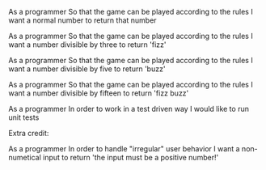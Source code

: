 
As a programmer
So that the game can be played according to the rules
I want a normal number to return that number

As a programmer
So that the game can be played according to the rules
I want a number divisible by three to return 'fizz'

As a programmer
So that the game can be played according to the rules
I want a number divisible by five to return 'buzz'

As a programmer
So that the game can be played according to the rules
I want a number divisible by fifteen to return 'fizz buzz'

As a programmer
In order to work in a test driven way
I would like to run unit tests


Extra credit:

As a programmer
In order to handle "irregular" user behavior 
I want a non-numetical input to return 'the input must be a positive number!'

